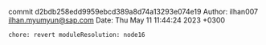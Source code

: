 commit d2bdb258edd9959ebcd389a8d74a13293e074e19
Author: ilhan007 <ilhan.myumyun@sap.com>
Date:   Thu May 11 11:44:24 2023 +0300

    chore: revert moduleResolution: node16
